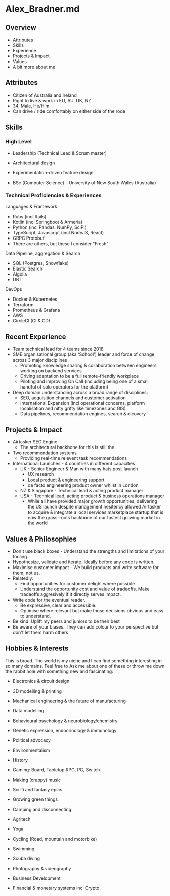 # Alex_Bradner.md

## Overview

* Attributes
* Skills
* Experience
* Projects & Impact
* Values
* A bit more about me

## Attributes

* Citizen of Australia and Ireland
* Right to live & work in EU, AU, UK, NZ
* 34, Male, He/Him
* Can drive / ride comfortably on either side of the rode

## Skills

### High Level

* Leadership (Technical Lead & Scrum master)
* Architectural design
* Experimentation-driven feature design

* BSc (Computer Science) - University of New South Wales (Australia)

### Technical Proficiencies & Experiences

Languages & Framework

* Ruby (incl Rails)
* Kotlin (incl Springboot & Armeria)
* Python (incl Pandas, NumPy, SciPi)
* TypeScript, Javascript (incl NodeJS, React)
* GRPC Protobuf
* There are others, but these I consider "Fresh"

Data Pipeline, aggregation & Search

* SQL (Postgres, Snowflake)
* Elastic Search
* Algolia
* DBT

DevOps

* Docker & Kubernetes
* Terraform
* Prometheus & Grafana
* AWS
* CircleCI (CI & CD)

## Recent Experience

* Team technical lead for 4 teams since 2018
* SME organisational group (aka 'School') leader and force of change across 3 major disciplines
  * Promoting knowledge sharing & collaboration between engineers working on backend services
  * Driving adaptation to be a full remote-friendly workplace
  * Piloting and improving On Call (including being one of a small handful of solo operators for the platform)
* Deep domain understanding across a broad range of disciplines:
  * SEO, acquisition channels and customer activation
  * International Expansion (incl operational concerns, platform localisation and nitty gritty like timezones and GIS)
  * Data pipelines, recommendation engines, search & dicovery

## Projects & Impact

* Airtasker SEO Engine
  * The architectural backbone for this is still the
* Two recommendation systems
  * Providing real-time relevent task recommendations
* International Launches - 4 countries in different capacities
  * UK - Senior Engineer & Man with many hats post-launch
    * UX research
    * Local product & engineering support
    * de facto engineering product owner whilst in London
  * NZ & Singapore - Technical lead & acting product manager
  * USA - Technical lead, acting product & business operations manager
    * While all have provided major growth opportunities, delivering the US launch despite management hesitency allowed Airtasker to acquire & integrate a local services marketplace startup that is now the grass-roots backbone of our fastest growing market in the world

## Values & Philosophies

* Don't use black boxes - Understand the strengths and limitations of your tooling
* Hypothesize, validate and iterate. Ideally before any code is written.
* Maximise customer impact - We build products and write software for them, not us.
* Relatedly:
  * Find opportunities for customer delight where possible
  * Understand the opportunity cost and value of tradeoffs. Make tradeoffs aggresively if it directly serves impact.
* Write code for the eventual reader.
  * Be expressive, clear and accessible.
  * Optimise where relevant but make those decisions obvious and easy to understand.
* Be kind. Uplift my peers and juniors to be their best
* Be aware of your biases. They can add colour to your perspective but don't let them harm others

## Hobbies & Interests

This is broad. The world is my niche and I can find something interesting in so many domains.
Feel free to Ask me about one of these or throw me down the rabbit hole with something new and fascinating:

* Electronics & circuit design
* 3D modelling & printing
* Mechanical engineering & the future of manufacturing
* Data modelling

* Behavioural psychology & neurobiology/chemistry
* Genetic expression, endocrinology & immunology

* Political advocacy
* Environmentalism
* History

* Gaming: Board, Tabletop RPG, PC, Switch
* Making (crappy) music
* Sci-fi and fantasy epics

* Growing green things
* Camping and disconnecting
* Agritech

* Yoga
* Cycling (Road, mountain and motorbike)
* Swimming
* Scuba diving

* Photography & videography

* Business Development
* Financial & monetary systems incl Crypto
